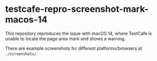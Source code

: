 # testcafe-repro-screenshot-mark-macos-14

This repository reproduces the issue with macOS 14, where TestCafe is unable to
locate the page area mark and shows a warning.

There are example screenshots for different platforms/browsers at `./screenshots/`.

